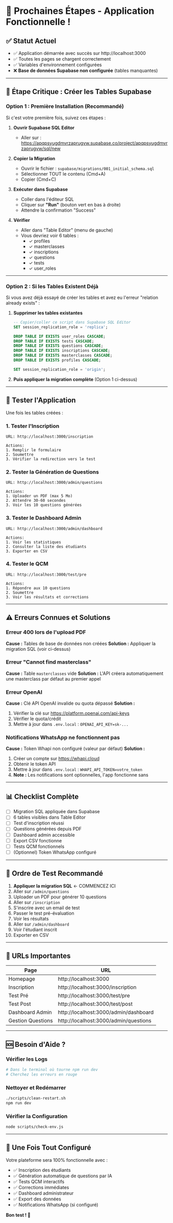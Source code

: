 # 🚀 Prochaines Étapes - Application Fonctionnelle !

## ✅ Statut Actuel

- ✅ Application démarrée avec succès sur http://localhost:3000
- ✅ Toutes les pages se chargent correctement
- ✅ Variables d'environnement configurées
- ❌ **Base de données Supabase non configurée** (tables manquantes)

---

## 🔧 Étape Critique : Créer les Tables Supabase

### Option 1 : Première Installation (Recommandé)

Si c'est votre première fois, suivez ces étapes :

1. **Ouvrir Supabase SQL Editor**
   - Aller sur : https://apqpsyugdmvrzaprugvw.supabase.co/project/apqpsyugdmvrzaprugvw/sql/new

2. **Copier la Migration**
   - Ouvrir le fichier : `supabase/migrations/001_initial_schema.sql`
   - Sélectionner TOUT le contenu (Cmd+A)
   - Copier (Cmd+C)

3. **Exécuter dans Supabase**
   - Coller dans l'éditeur SQL
   - Cliquer sur **"Run"** (bouton vert en bas à droite)
   - Attendre la confirmation "Success"

4. **Vérifier**
   - Aller dans "Table Editor" (menu de gauche)
   - Vous devriez voir 6 tables :
     - ✓ profiles
     - ✓ masterclasses
     - ✓ inscriptions
     - ✓ questions
     - ✓ tests
     - ✓ user_roles

---

### Option 2 : Si les Tables Existent Déjà

Si vous avez déjà essayé de créer les tables et avez eu l'erreur "relation already exists" :

1. **Supprimer les tables existantes**
   ```sql
   -- Copier/coller ce script dans Supabase SQL Editor
   SET session_replication_role = 'replica';
   
   DROP TABLE IF EXISTS user_roles CASCADE;
   DROP TABLE IF EXISTS tests CASCADE;
   DROP TABLE IF EXISTS questions CASCADE;
   DROP TABLE IF EXISTS inscriptions CASCADE;
   DROP TABLE IF EXISTS masterclasses CASCADE;
   DROP TABLE IF EXISTS profiles CASCADE;
   
   SET session_replication_role = 'origin';
   ```

2. **Puis appliquer la migration complète** (Option 1 ci-dessus)

---

## 🧪 Tester l'Application

Une fois les tables créées :

### 1. Tester l'Inscription
```
URL: http://localhost:3000/inscription

Actions:
1. Remplir le formulaire
2. Soumettre
3. Vérifier la redirection vers le test
```

### 2. Tester la Génération de Questions
```
URL: http://localhost:3000/admin/questions

Actions:
1. Uploader un PDF (max 5 Mo)
2. Attendre 30-60 secondes
3. Voir les 10 questions générées
```

### 3. Tester le Dashboard Admin
```
URL: http://localhost:3000/admin/dashboard

Actions:
1. Voir les statistiques
2. Consulter la liste des étudiants
3. Exporter en CSV
```

### 4. Tester le QCM
```
URL: http://localhost:3000/test/pre

Actions:
1. Répondre aux 10 questions
2. Soumettre
3. Voir les résultats et corrections
```

---

## ⚠️ Erreurs Connues et Solutions

### Erreur 400 lors de l'upload PDF
**Cause :** Tables de base de données non créées
**Solution :** Appliquer la migration SQL (voir ci-dessus)

### Erreur "Cannot find masterclass"
**Cause :** Table `masterclasses` vide
**Solution :** L'API créera automatiquement une masterclass par défaut au premier appel

### Erreur OpenAI
**Cause :** Clé API OpenAI invalide ou quota dépassé
**Solution :** 
1. Vérifier la clé sur https://platform.openai.com/api-keys
2. Vérifier le quota/crédit
3. Mettre à jour dans `.env.local` : `OPENAI_API_KEY=sk-...`

### Notifications WhatsApp ne fonctionnent pas
**Cause :** Token Whapi non configuré (valeur par défaut)
**Solution :** 
1. Créer un compte sur https://whapi.cloud
2. Obtenir le token API
3. Mettre à jour dans `.env.local` : `WHAPI_API_TOKEN=votre_token`
4. **Note :** Les notifications sont optionnelles, l'app fonctionne sans

---

## 📊 Checklist Complète

- [ ] Migration SQL appliquée dans Supabase
- [ ] 6 tables visibles dans Table Editor
- [ ] Test d'inscription réussi
- [ ] Questions générées depuis PDF
- [ ] Dashboard admin accessible
- [ ] Export CSV fonctionne
- [ ] Tests QCM fonctionnels
- [ ] (Optionnel) Token WhatsApp configuré

---

## 🎯 Ordre de Test Recommandé

1. **Appliquer la migration SQL** ← COMMENCEZ ICI
2. Aller sur `/admin/questions`
3. Uploader un PDF pour générer 10 questions
4. Aller sur `/inscription`
5. S'inscrire avec un email de test
6. Passer le test pré-évaluation
7. Voir les résultats
8. Aller sur `/admin/dashboard`
9. Voir l'étudiant inscrit
10. Exporter en CSV

---

## 📱 URLs Importantes

| Page | URL |
|------|-----|
| Homepage | http://localhost:3000 |
| Inscription | http://localhost:3000/inscription |
| Test Pré | http://localhost:3000/test/pre |
| Test Post | http://localhost:3000/test/post |
| Dashboard Admin | http://localhost:3000/admin/dashboard |
| Gestion Questions | http://localhost:3000/admin/questions |

---

## 🆘 Besoin d'Aide ?

### Vérifier les Logs
```bash
# Dans le terminal où tourne npm run dev
# Cherchez les erreurs en rouge
```

### Nettoyer et Redémarrer
```bash
./scripts/clean-restart.sh
npm run dev
```

### Vérifier la Configuration
```bash
node scripts/check-env.js
```

---

## 🎉 Une Fois Tout Configuré

Votre plateforme sera 100% fonctionnelle avec :

- ✅ Inscription des étudiants
- ✅ Génération automatique de questions par IA
- ✅ Tests QCM interactifs
- ✅ Corrections immédiates
- ✅ Dashboard administrateur
- ✅ Export des données
- ✅ Notifications WhatsApp (si configuré)

**Bon test ! 🚀**
